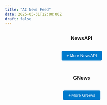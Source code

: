 ```yaml
---
title: "AI News Feed"
date: 2025-05-31T12:00:00Z
draft: false
---
```


<div id="news-feed" style="max-width: 900px; margin: 2rem auto; font-family: Arial, sans-serif;">

  <!-- NewsAPI Section -->
  <h3 style="margin-bottom: 1rem; text-align: center;">NewsAPI</h3>
  <table style="width: 100%; border-collapse: separate; border-spacing: 1rem;" id="newsapi"></table>
  <div style="text-align: center; margin-bottom: 2rem;">
    <button onclick="loadMoreNewsAPI()" style="padding: 0.5rem 1rem; border: none; border-radius: 4px; background-color: #007acc; color: white; cursor: pointer;">+ More NewsAPI</button>
  </div>

  <!-- GNews Section -->
  <h3 style="margin-top: 3rem; margin-bottom: 1rem; text-align: center;">GNews</h3>
  <table style="width: 100%; border-collapse: separate; border-spacing: 1rem;" id="gnews"></table>
  <div style="text-align: center;">
    <button onclick="loadMoreGNews()" style="padding: 0.5rem 1rem; border: none; border-radius: 4px; background-color: #007acc; color: white; cursor: pointer;">+ More GNews</button>
  </div>

</div>

<style>
  .news-image {
    width: 90px;
    height: 90px;
    object-fit: cover;
    border-radius: 6px;
  }

  .news-title {
    font-weight: bold;
    font-size: 0.95rem;
    color: var(--link-color, #007acc);
    text-decoration: none;
    display: block;
    white-space: nowrap;
    overflow: hidden;
    text-overflow: ellipsis;
    max-width: 100%;
  }

  .news-description {
    font-size: 0.85rem;
    color: var(--text-color, #444);
    margin-top: 0.3rem;
    white-space: nowrap;
    overflow: hidden;
    text-overflow: ellipsis;
    max-width: 100%;
  }

  @media (prefers-color-scheme: dark) {
    .news-description {
      color: #bbb;
    }
    .news-title {
      color: #4fc3f7;
    }
  }
</style>

<script>
  let newsApiPage = 1;
  let gnewsPage = 1;
  const pageSize = 3;
  const backendBase = "http://127.0.0.1:5000";

  async function loadMoreNewsAPI() {
    const url = `${backendBase}/api/newsapi?page=${newsApiPage}&pageSize=${pageSize}`;
    try {
      const res = await fetch(url);
      const data = await res.json();
      const html = data.articles.map(article => `
        <tr>
          <td style="width: 100px; vertical-align: top;">
            <img src="${article.urlToImage || 'https://via.placeholder.com/90'}" alt="News Image" class="news-image" onerror="this.src='https://via.placeholder.com/90';">
          </td>
          <td>
            <a href="${article.url}" class="news-title" target="_blank">${article.title}</a>
            <div class="news-description">${article.description || ''}</div>
          </td>
        </tr>
      `).join('');
      document.getElementById('newsapi').insertAdjacentHTML('beforeend', html);
      newsApiPage++;
    } catch (err) {
      console.error("NewsAPI fetch error:", err);
    }
  }

  async function loadMoreGNews() {
    const url = `${backendBase}/api/gnews?page=${gnewsPage}&max=${pageSize}`;
    try {
      const res = await fetch(url);
      const data = await res.json();
      const html = data.articles.map(article => `
        <tr>
          <td style="width: 100px; vertical-align: top;">
            <img src="${article.image || 'https://via.placeholder.com/90'}" alt="News Image" class="news-image" onerror="this.src='https://via.placeholder.com/90';">
          </td>
          <td>
            <a href="${article.url}" class="news-title" target="_blank">${article.title}</a>
            <div class="news-description">${article.description || ''}</div>
          </td>
        </tr>
      `).join('');
      document.getElementById('gnews').insertAdjacentHTML('beforeend', html);
      gnewsPage++;
    } catch (err) {
      console.error("GNews fetch error:", err);
    }
  }

  // Initial Load
  loadMoreNewsAPI();
  loadMoreGNews();
</script>

